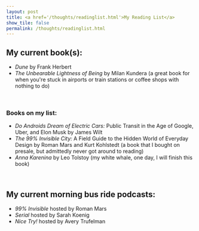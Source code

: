 ```yaml
---
layout: post
title: <a href='/thoughts/readinglist.html'>My Reading List</a>
show_tile: false
permalink: /thoughts/readinglist.html
---
```

<!-- markdownlint-disable-file MD026 -->

## My current book(s):

- *Dune* by Frank Herbert  
- *The Unbearable Lightness of Being* by Milan Kundera (a great book for when you're stuck in airports or train stations or coffee shops with nothing to do)  

<br>

### Books on my list:

- *Do Androids Dream of Electric Cars:* Public Transit in the Age of Google, Uber, and Elon Musk by James Wilt  
- *The 99% Invisible City:* A Field Guide to the Hidden World of Everyday Design by Roman Mars and Kurt Kohlstedt (a book that I bought on presale, but admittedly never got around to reading)  
- *Anna Karenina* by Leo Tolstoy (my white whale, one day, I will finish this book)  

<br>

## My current morning bus ride podcasts:

- *99% Invisible* hosted by Roman Mars  
- *Serial* hosted by Sarah Koenig  
- *Nice Try!* hosted by Avery Trufelman  
